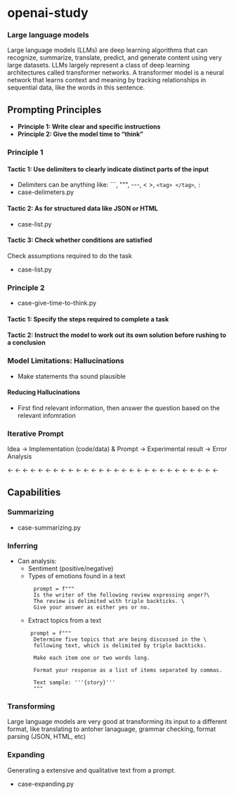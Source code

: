 # openai-study


### Large language models 
Large language models (LLMs) are deep learning algorithms that can recognize, summarize, translate, predict, and generate content using very large datasets. LLMs largely represent a class of deep learning architectures called transformer networks. A transformer model is a neural network that learns context and meaning by tracking relationships in sequential data, like the words in this sentence.


## Prompting Principles
- **Principle 1: Write clear and specific instructions**
- **Principle 2: Give the model time to “think”**

### Principle 1

#### Tactic 1: Use delimiters to clearly indicate distinct parts of the input
- Delimiters can be anything like: ```, """, ---, < >, `<tag> </tag>`, `:`
- case-delimeters.py

#### Tactic 2: As for structured data like JSON or HTML
- case-list.py

#### Tactic 3: Check whether conditions are satisfied
Check assumptions required to do the task
- case-list.py


### Principle 2
- case-give-time-to-think.py

#### Tactic 1: Specify the steps required to complete a task

#### Tactic 2: Instruct the model to work out its own solution before rushing to a conclusion


### Model Limitations: Hallucinations
- Make statements tha sound plausible

#### Reducing Hallucinations
- First find relevant information, then answer the question based on the relevant infomration

### Iterative Prompt 

Idea -> Implementation (code/data) & Prompt -> Experimental result -> Error Analysis 

<- <- <- <- <- <- <- <- <- <- <- <- <- <- <- <- <- <- <- <- <- <- <- <- <- <- <- <- 

## Capabilities

### Summarizing
- case-summarizing.py

### Inferring

- Can analysis: 
   - Sentiment (positive/negative)
   - Types of emotions found in a text
   ```code
        prompt = f"""
        Is the writer of the following review expressing anger?\
        The review is delimited with triple backticks. \
        Give your answer as either yes or no.
   ```
   - Extract topics from a text
   ```code
       prompt = f"""
        Determine five topics that are being discussed in the \
        following text, which is delimited by triple backticks.

        Make each item one or two words long. 

        Format your response as a list of items separated by commas.

        Text sample: '''{story}'''
        """
   ```


### Transforming

Large language models are very good at transforming its input to a 
different format, like translating to antoher lanaguage, grammar checking, format parsing (JSON, HTML, etc)


### Expanding

Generating a extensive and qualitative text from a prompt.

- case-expanding.py
